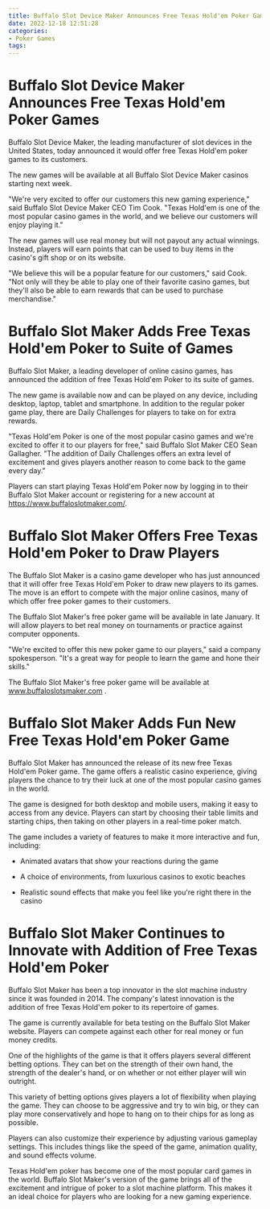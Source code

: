 ```yaml
---
title: Buffalo Slot Device Maker Announces Free Texas Hold'em Poker Games
date: 2022-12-18 12:51:28
categories:
- Poker Games
tags:
---
```



#  Buffalo Slot Device Maker Announces Free Texas Hold'em Poker Games

Buffalo Slot Device Maker, the leading manufacturer of slot devices in the United States, today announced it would offer free Texas Hold'em poker games to its customers.

The new games will be available at all Buffalo Slot Device Maker casinos starting next week.

"We're very excited to offer our customers this new gaming experience," said Buffalo Slot Device Maker CEO Tim Cook. "Texas Hold'em is one of the most popular casino games in the world, and we believe our customers will enjoy playing it."

The new games will use real money but will not payout any actual winnings. Instead, players will earn points that can be used to buy items in the casino's gift shop or on its website.

"We believe this will be a popular feature for our customers," said Cook. "Not only will they be able to play one of their favorite casino games, but they'll also be able to earn rewards that can be used to purchase merchandise."

#  Buffalo Slot Maker Adds Free Texas Hold'em Poker to Suite of Games

 Buffalo Slot Maker, a leading developer of online casino games, has announced the addition of free Texas Hold'em Poker to its suite of games.

The new game is available now and can be played on any device, including desktop, laptop, tablet and smartphone. In addition to the regular poker game play, there are Daily Challenges for players to take on for extra rewards.

"Texas Hold'em Poker is one of the most popular casino games and we're excited to offer it to our players for free," said Buffalo Slot Maker CEO Sean Gallagher. "The addition of Daily Challenges offers an extra level of excitement and gives players another reason to come back to the game every day."

Players can start playing Texas Hold'em Poker now by logging in to their Buffalo Slot Maker account or registering for a new account at https://www.buffaloslotmaker.com/.

#  Buffalo Slot Maker Offers Free Texas Hold'em Poker to Draw Players

The Buffalo Slot Maker is a casino game developer who has just announced that it will offer free Texas Hold'em Poker to draw new players to its games. The move is an effort to compete with the major online casinos, many of which offer free poker games to their customers.

The Buffalo Slot Maker's free poker game will be available in late January. It will allow players to bet real money on tournaments or practice against computer opponents.

"We're excited to offer this new poker game to our players," said a company spokesperson. "It's a great way for people to learn the game and hone their skills."

The Buffalo Slot Maker's free poker game will be available at www.buffaloslotsmaker.com .

#  Buffalo Slot Maker Adds Fun New Free Texas Hold'em Poker Game

Buffalo Slot Maker has announced the release of its new free Texas Hold'em Poker game. The game offers a realistic casino experience, giving players the chance to try their luck at one of the most popular casino games in the world.

The game is designed for both desktop and mobile users, making it easy to access from any device. Players can start by choosing their table limits and starting chips, then taking on other players in a real-time poker match.

The game includes a variety of features to make it more interactive and fun, including:

* Animated avatars that show your reactions during the game

* A choice of environments, from luxurious casinos to exotic beaches

* Realistic sound effects that make you feel like you're right there in the casino

#  Buffalo Slot Maker Continues to Innovate with Addition of Free Texas Hold'em Poker

Buffalo Slot Maker has been a top innovator in the slot machine industry since it was founded in 2014. The company's latest innovation is the addition of free Texas Hold'em poker to its repertoire of games.

The game is currently available for beta testing on the Buffalo Slot Maker website. Players can compete against each other for real money or fun money credits.

One of the highlights of the game is that it offers players several different betting options. They can bet on the strength of their own hand, the strength of the dealer's hand, or on whether or not either player will win outright.

This variety of betting options gives players a lot of flexibility when playing the game. They can choose to be aggressive and try to win big, or they can play more conservatively and hope to hang on to their chips for as long as possible.

Players can also customize their experience by adjusting various gameplay settings. This includes things like the speed of the game, animation quality, and sound effects volume.

Texas Hold'em poker has become one of the most popular card games in the world. Buffalo Slot Maker's version of the game brings all of the excitement and intrigue of poker to a slot machine platform. This makes it an ideal choice for players who are looking for a new gaming experience.